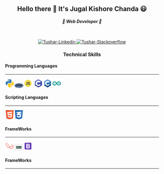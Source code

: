 <h2 align="center">Hello there 👋 It's Jugal Kishore Chanda 😃 </h2>
<h4 align="center"><i> 🌱 Web Developer 🌱</i></h4>
<br>
<p align="center">
  <a href="https://www.linkedin.com/in/jugal-kishore-chanda/" target="_blank">
    <img alt="Tushar-Linkedin"
      src="https://cdn4.iconfinder.com/data/icons/social-messaging-ui-color-shapes-2-free/128/social-linkedin-circle-512.png"
      width="30" height="30">
  </a>

  <a href="https://stackoverflow.com/users/12183206/jugal-kishore-chanda" target="_blank">
    <img alt="Tushar-Stackoverflow"
      src="https://cdn2.iconfinder.com/data/icons/social-icons-color/512/stackoverflow-512.png" width="30" height="30">
  </a>
</p>
<p align="center">

<h3 align="center">Technical Skills</h3>
<h4>Programming Languages</h4>
<hr>
<code><img src="images/python.png" alt="" width="30px" title="Python"></code><code><img src="images/php.png" alt="" width="30px" title="PHP"></code><img src="images/js.png" alt="" width="30x" title="JavaScript">
<img src="images/c.png" alt="" width="30px" title="C"><img src="images/cpp.png" alt="" width="30px" title="C++"><img src="images/arduino.png" alt="" width="30px" title="Arduino">

<h4>Scripting Languages</h4>
<hr>
<img src="images/html.png" alt="" width="30px" title="HTML"><img src="images/css.png" alt="" width="30px" title="CSS">

<h4>FrameWorks</h4>
<hr>
<img src="images/laravel.png" alt="" width="30px" title="Laravel"><img src="images/django.png" alt="" width="30px" title="Django"><img src="images/bootstrap.png" alt="" width="30px" title="Bootstrap 4">

<h4>FrameWorks</h4>
<hr>

</p>
